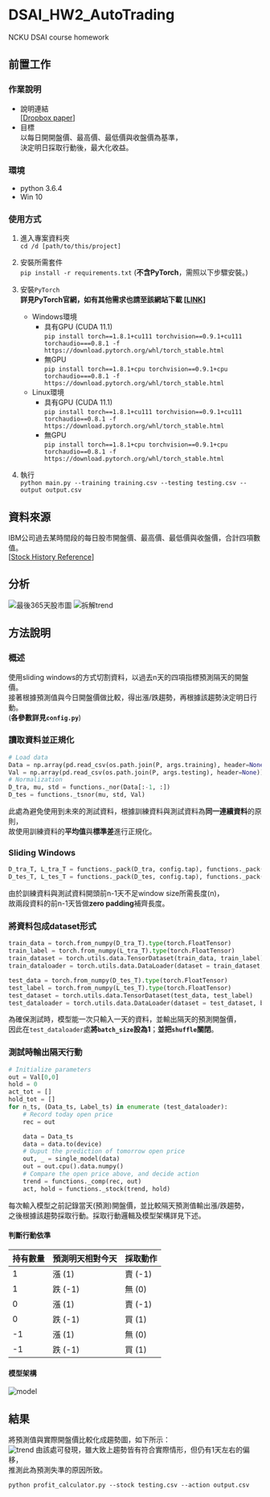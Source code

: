 # DSAI_HW2_AutoTrading
NCKU DSAI course homework

## 前置工作
### 作業說明
* 說明連結\
[[Dropbox paper](https://paper.dropbox.com/doc/DSAI-HW2-AutoTrading-z7Ke9N2AUZQnPf5NG3ZOt)]
* 目標\
以每日開開盤價、最高價、最低價與收盤價為基準，\
決定明日採取行動後，最大化收益。

### 環境
* python 3.6.4
* Win 10

### 使用方式
1. 進入專案資料夾\
`cd /d [path/to/this/project]`  

2. 安裝所需套件\
`pip install -r requirements.txt`  (**不含PyTorch**，需照以下步驟安裝。)


3. 安裝`PyTorch`\
    **詳見PyTorch官網，如有其他需求也請至該網站下載 [[LINK](https://pytorch.org/get-started/locally/)]**
    * Windows環境
      * 具有GPU (CUDA 11.1)\
        `pip install torch==1.8.1+cu111 torchvision==0.9.1+cu111 torchaudio===0.8.1 -f https://download.pytorch.org/whl/torch_stable.html` 
      * 無GPU\
        `pip install torch==1.8.1+cpu torchvision==0.9.1+cpu torchaudio===0.8.1 -f https://download.pytorch.org/whl/torch_stable.html`
    * Linux環境
      * 具有GPU (CUDA 11.1)\
        `pip install torch==1.8.1+cu111 torchvision==0.9.1+cu111 torchaudio==0.8.1 -f https://download.pytorch.org/whl/torch_stable.html` 
      * 無GPU\
        `pip install torch==1.8.1+cpu torchvision==0.9.1+cpu torchaudio==0.8.1 -f https://download.pytorch.org/whl/torch_stable.html`     
4. 執行\
`python main.py --training training.csv --testing testing.csv --output output.csv`

## 資料來源
IBM公司過去某時間段的每日股市開盤價、最高價、最低價與收盤價，合計四項數值。\
[[Stock History Reference](https://www.nasdaq.com/market-activity/stocks/ibm)]

## 分析
![最後365天股市圖](https://i.imgur.com/EZzK8Dl.png)
![拆解trend](https://i.imgur.com/zlQKmNp.jpg)

## 方法說明
### 概述
使用sliding windows的方式切割資料，以過去n天的四項指標預測隔天的開盤價。\
接著根據預測值與今日開盤價做比較，得出漲/跌趨勢，再根據該趨勢決定明日行動。\
(**各參數詳見`config.py`**)

### 讀取資料並正規化
```py
# Load data
Data = np.array(pd.read_csv(os.path.join(P, args.training), header=None))
Val = np.array(pd.read_csv(os.path.join(P, args.testing), header=None))
# Normalization
D_tra, mu, std = functions._nor(Data[:-1, :])
D_tes = functions._tsnor(mu, std, Val)
```
此處為避免使用到未來的測試資料，根據訓練資料與測試資料為**同一連續資料**的原則，\
故使用訓練資料的**平均值**與**標準差**進行正規化。

### Sliding Windows
```py
D_tra_T, L_tra_T = functions._pack(D_tra, config.tap), functions._pack(L_tra, config.tap)
D_tes_T, L_tes_T = functions._pack(D_tes, config.tap), functions._pack(L_tes, config.tap)
```
由於訓練資料與測試資料開頭前n-1天不足window size所需長度(n)，\
故兩段資料的前n-1天皆做**zero padding**補齊長度。

### 將資料包成dataset形式
```py
train_data = torch.from_numpy(D_tra_T).type(torch.FloatTensor)
train_label = torch.from_numpy(L_tra_T).type(torch.FloatTensor)
train_dataset = torch.utils.data.TensorDataset(train_data, train_label)
train_dataloader = torch.utils.data.DataLoader(dataset = train_dataset, batch_size=32, shuffle=True)

test_data = torch.from_numpy(D_tes_T).type(torch.FloatTensor)
test_label = torch.from_numpy(L_tes_T).type(torch.FloatTensor)
test_dataset = torch.utils.data.TensorDataset(test_data, test_label)
test_dataloader = torch.utils.data.DataLoader(dataset = test_dataset, batch_size=1, shuffle=False)
```
為確保測試時，模型能一次只輸入一天的資料，並輸出隔天的預測開盤價，\
因此在`test_dataloader`處**將`batch_size`設為1**；**並把`shuffle`關閉**。

### 測試時輸出隔天行動
```py
# Initialize parameters
out = Val[0,0]
hold = 0
act_tot = []
hold_tot = []
for n_ts, (Data_ts, Label_ts) in enumerate (test_dataloader):
    # Record today open price
    rec = out

    data = Data_ts
    data = data.to(device)
    # Ouput the prediction of tomorrow open price
    out, _ = single_model(data)
    out = out.cpu().data.numpy()
    # Compare the open price above, and decide action
    trend = functions._comp(rec, out)
    act, hold = functions._stock(trend, hold)
```
每次輸入模型之前記錄當天(預測)開盤價，並比較隔天預測值輸出漲/跌趨勢，\
之後根據該趨勢採取行動。採取行動邏輯及模型架構詳見下述。

#### 判斷行動依準
| 持有數量 | 預測明天相對今天 | 採取動作 |
|----------|------------------|----------|
| 1        | 漲 (1)           | 賣 (-1)  |
| 1        | 跌 (-1)          | 無 (0)   |
| 0        | 漲 (1)           | 賣 (-1)  |
| 0        | 跌 (-1)          | 買 (1)   |
| -1       | 漲 (1)           | 無 (0)   |
| -1       | 跌 (-1)          | 買 (1)   |

#### 模型架構
![model](https://i.imgur.com/ROotUbG.png)

## 結果
將預測值與實際開盤價比較化成趨勢圖，如下所示：\
![trend](https://i.imgur.com/2QuAqGm.png)
由該處可發現，雖大致上趨勢皆有符合實際情形，但仍有1天左右的偏移，\
推測此為預測失準的原因所致。

`python profit_calculator.py --stock testing.csv --action output.csv`